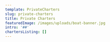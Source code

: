 ```yaml
---
template: PrivateCharters
slug: private-charters
title: Private Charters
featuredImage: /images/uploads/boat-banner.jpg
intro: '##'
chartersListing: []
---
```


